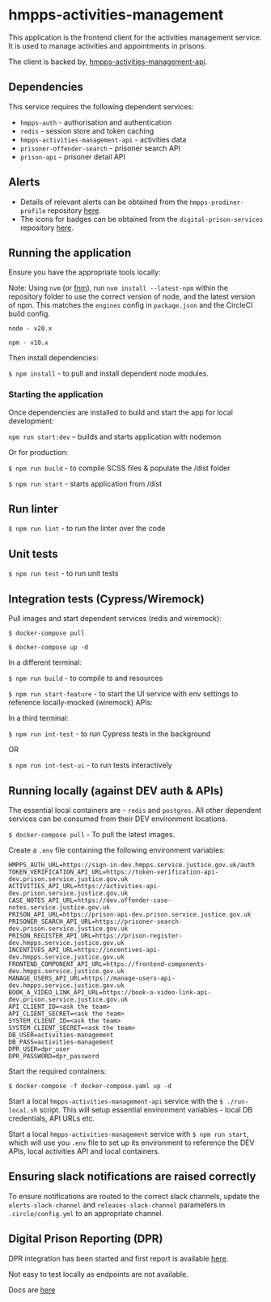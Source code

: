 # hmpps-activities-management
This application is the frontend client for the activities management service. It is used to manage activities and appointments in prisons.

The client is backed by, [hmpps-activities-management-api](https://github.com/ministryofjustice/hmpps-activities-management-api).

## Dependencies

This service requires the following dependent services:

* `hmpps-auth` - authorisation and authentication
* `redis` - session store and token caching
* `hmpps-activities-management-api` - activities data
* `prisoner-offender-search` - prisoner search API
* `prison-api` - prisoner detail API

## Alerts

- Details of relevant alerts can be obtained from the `hmpps-prodiner-profile` repository [here](https://github.com/ministryofjustice/hmpps-prisoner-profile/blob/main/server/data/alertFlags/alertFlags.ts).
- The icons for badges can be obtained from the `digital-prison-services` repository [here](https://github.com/ministryofjustice/digital-prison-services/tree/main/static/images).

## Running the application

Ensure you have the appropriate tools locally:

Note: Using `nvm` (or [fnm](https://github.com/Schniz/fnm)), run `nvm install --latest-npm` within the repository folder to use the correct version of node, and the latest version of npm. This matches the `engines` config in `package.json` and the CircleCI build config.

`node - v20.x`

`npm - v10.x`

Then install dependencies:

`$ npm install` - to pull and install dependent node modules.

### Starting the application

Once dependencies are installed to build and start the app for local development:

`npm run start:dev` – builds and starts application with nodemon

Or for production:

`$ npm run build` - to compile SCSS files & populate the /dist folder

`$ npm run start` - starts application from /dist


## Run linter

`$ npm run lint` - to run the linter over the code


## Unit tests

`$ npm run test` - to run unit tests


## Integration tests (Cypress/Wiremock)

Pull images and start dependent services (redis and wiremock):

`$ docker-compose pull`

`$ docker-compose up -d`

In a different terminal:

`$ npm run build` - to compile ts and resources

`$ npm run start-feature` - to start the UI service with env settings to reference locally-mocked (wiremock) APIs:

In a third terminal:

`$ npm run int-test` - to run Cypress tests in the background

OR

`$ npm run int-test-ui` - to run tests interactively


## Running locally (against DEV auth & APIs)

The essential local containers are - `redis` and `postgres`. All other dependent services
can be consumed from their DEV environment locations.

`$ docker-compose pull` - To pull the latest images.

Create a `.env` file containing the following environment variables:

```
HMPPS_AUTH_URL=https://sign-in-dev.hmpps.service.justice.gov.uk/auth
TOKEN_VERIFICATION_API_URL=https://token-verification-api-dev.prison.service.justice.gov.uk
ACTIVITIES_API_URL=https://activities-api-dev.prison.service.justice.gov.uk
CASE_NOTES_API_URL=https://dev.offender-case-notes.service.justice.gov.uk
PRISON_API_URL=https://prison-api-dev.prison.service.justice.gov.uk
PRISONER_SEARCH_API_URL=https://prisoner-search-dev.prison.service.justice.gov.uk
PRISON_REGISTER_API_URL=https://prison-register-dev.hmpps.service.justice.gov.uk
INCENTIVES_API_URL=https://incentives-api-dev.hmpps.service.justice.gov.uk
FRONTEND_COMPONENT_API_URL=https://frontend-components-dev.hmpps.service.justice.gov.uk
MANAGE_USERS_API_URL=https://manage-users-api-dev.hmpps.service.justice.gov.uk
BOOK_A_VIDEO_LINK_API_URL=https://book-a-video-link-api-dev.prison.service.justice.gov.uk
API_CLIENT_ID=<ask the team>
API_CLIENT_SECRET=<ask the team>
SYSTEM_CLIENT_ID=<ask the team>
SYSTEM_CLIENT_SECRET=<ask the team>
DB_USER=activities-management
DB_PASS=activities-management
DPR_USER=dpr_user
DPR_PASSWORD=dpr_password
```

Start the required containers:

`$ docker-compose -f docker-compose.yaml up -d`

Start a local `hmpps-activities-management-api` service with the `$ ./run-local.sh` script.
This will setup essential environment variables - local DB credentials, API URLs etc.

Start a local `hmpps-activities-management` service with `$ npm run start`, which will use you `.env` file to set
up its environment to reference the DEV APIs, local activities API and local containers.

## Ensuring slack notifications are raised correctly

To ensure notifications are routed to the correct slack channels, update the `alerts-slack-channel` and `releases-slack-channel` parameters in `.circle/config.yml` to an appropriate channel.

## Digital Prison Reporting (DPR)

DPR integration has been started and first report is available [here](https://activities-dev.prison.service.justice.gov.uk/dpr-reporting/waitlist-agg).

Not easy to test locally as endpoints are not available.

Docs are [here](https://ministryofjustice.github.io/hmpps-digital-prison-reporting-frontend/components/list-report/)
